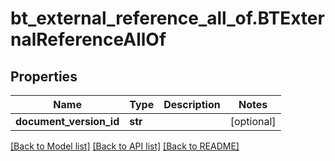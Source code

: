 # bt_external_reference_all_of.BTExternalReferenceAllOf

## Properties
Name | Type | Description | Notes
------------ | ------------- | ------------- | -------------
**document_version_id** | **str** |  | [optional] 

[[Back to Model list]](../README.md#documentation-for-models) [[Back to API list]](../README.md#documentation-for-api-endpoints) [[Back to README]](../README.md)


